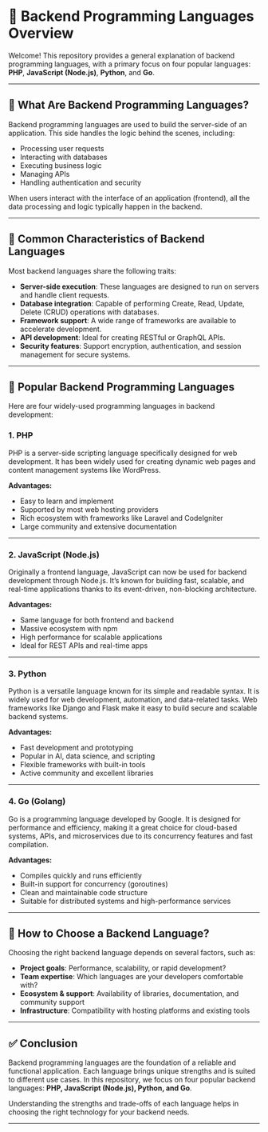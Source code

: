 # 🔧 Backend Programming Languages Overview

Welcome! This repository provides a general explanation of backend programming languages, with a primary focus on four popular languages: **PHP**, **JavaScript (Node.js)**, **Python**, and **Go**.

---

## 📌 What Are Backend Programming Languages?

Backend programming languages are used to build the server-side of an application. This side handles the logic behind the scenes, including:

- Processing user requests
- Interacting with databases
- Executing business logic
- Managing APIs
- Handling authentication and security

When users interact with the interface of an application (frontend), all the data processing and logic typically happen in the backend.

---

## 🧠 Common Characteristics of Backend Languages

Most backend languages share the following traits:

- **Server-side execution**: These languages are designed to run on servers and handle client requests.
- **Database integration**: Capable of performing Create, Read, Update, Delete (CRUD) operations with databases.
- **Framework support**: A wide range of frameworks are available to accelerate development.
- **API development**: Ideal for creating RESTful or GraphQL APIs.
- **Security features**: Support encryption, authentication, and session management for secure systems.

---

## 🚀 Popular Backend Programming Languages

Here are four widely-used programming languages in backend development:

### 1. PHP

PHP is a server-side scripting language specifically designed for web development. It has been widely used for creating dynamic web pages and content management systems like WordPress.

**Advantages:**

- Easy to learn and implement
- Supported by most web hosting providers
- Rich ecosystem with frameworks like Laravel and CodeIgniter
- Large community and extensive documentation

---

### 2. JavaScript (Node.js)

Originally a frontend language, JavaScript can now be used for backend development through Node.js. It’s known for building fast, scalable, and real-time applications thanks to its event-driven, non-blocking architecture.

**Advantages:**

- Same language for both frontend and backend
- Massive ecosystem with npm
- High performance for scalable applications
- Ideal for REST APIs and real-time apps

---

### 3. Python

Python is a versatile language known for its simple and readable syntax. It is widely used for web development, automation, and data-related tasks. Web frameworks like Django and Flask make it easy to build secure and scalable backend systems.

**Advantages:**

- Fast development and prototyping
- Popular in AI, data science, and scripting
- Flexible frameworks with built-in tools
- Active community and excellent libraries

---

### 4. Go (Golang)

Go is a programming language developed by Google. It is designed for performance and efficiency, making it a great choice for cloud-based systems, APIs, and microservices due to its concurrency features and fast compilation.

**Advantages:**

- Compiles quickly and runs efficiently
- Built-in support for concurrency (goroutines)
- Clean and maintainable code structure
- Suitable for distributed systems and high-performance services

---

## 🎯 How to Choose a Backend Language?

Choosing the right backend language depends on several factors, such as:

- **Project goals**: Performance, scalability, or rapid development?
- **Team expertise**: Which languages are your developers comfortable with?
- **Ecosystem & support**: Availability of libraries, documentation, and community support
- **Infrastructure**: Compatibility with hosting platforms and existing tools

---

## ✅ Conclusion

Backend programming languages are the foundation of a reliable and functional application. Each language brings unique strengths and is suited to different use cases. In this repository, we focus on four popular backend languages: **PHP, JavaScript (Node.js), Python, and Go**.

Understanding the strengths and trade-offs of each language helps in choosing the right technology for your backend needs.

---
